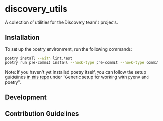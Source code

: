 # discovery_utils

A collection of utilities for the Discovery team's projects.

## Installation

To set up the poetry environment, run the following commands:

```bash
poetry install --with lint,test
poetry run pre-commit install --hook-type pre-commit --hook-type commit-msg --hook-type pre-push
```

Note: If you haven't yet installed poetry itself, you can follow the setup guidelines [in this repo](https://github.com/nestauk/discovery_generative_ai?tab=readme-ov-file#setup) under "Generic setup for working with pyenv and poetry".

## Development

## Contribution Guidelines
